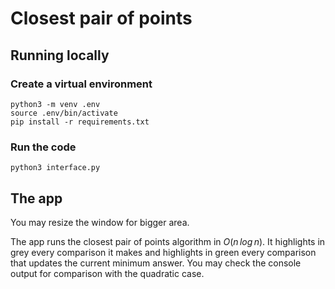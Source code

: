 # Closest pair of points
## Running locally
### Create a virtual environment

    python3 -m venv .env
    source .env/bin/activate
    pip install -r requirements.txt

### Run the code
    python3 interface.py

## The app
You may resize the window for bigger area.

The app runs the closest pair of points algorithm in $O(n \, log \, n)$. It highlights in grey every comparison it makes and highlights in green every comparison that updates the current minimum answer. You may check the console output for comparison with the quadratic case.
